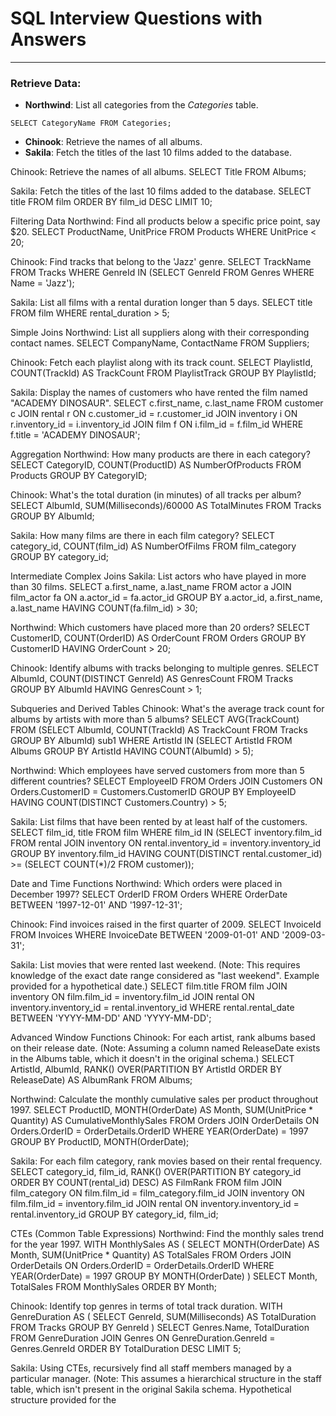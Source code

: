 # SQL Interview Questions with Answers

---

### Retrieve Data:
- **Northwind**: List all categories from the _Categories_ table.

`SELECT CategoryName FROM Categories;`


- **Chinook**: Retrieve the names of all albums.
- **Sakila**: Fetch the titles of the last 10 films added to the database.


Chinook: Retrieve the names of all albums.
SELECT Title FROM Albums;

Sakila: Fetch the titles of the last 10 films added to the database.
SELECT title FROM film ORDER BY film_id DESC LIMIT 10;

Filtering Data
Northwind: Find all products below a specific price point, say $20.
SELECT ProductName, UnitPrice FROM Products WHERE UnitPrice < 20;

Chinook: Find tracks that belong to the 'Jazz' genre.
SELECT TrackName FROM Tracks WHERE GenreId IN (SELECT GenreId FROM Genres WHERE Name = 'Jazz');

Sakila: List all films with a rental duration longer than 5 days.
SELECT title FROM film WHERE rental_duration > 5;

Simple Joins
Northwind: List all suppliers along with their corresponding contact names.
SELECT CompanyName, ContactName FROM Suppliers;

Chinook: Fetch each playlist along with its track count.
SELECT PlaylistId, COUNT(TrackId) AS TrackCount FROM PlaylistTrack GROUP BY PlaylistId;

Sakila: Display the names of customers who have rented the film named "ACADEMY DINOSAUR".
SELECT c.first_name, c.last_name FROM customer c JOIN rental r ON c.customer_id = r.customer_id JOIN inventory i ON r.inventory_id = i.inventory_id JOIN film f ON i.film_id = f.film_id WHERE f.title = 'ACADEMY DINOSAUR';

Aggregation
Northwind: How many products are there in each category?
SELECT CategoryID, COUNT(ProductID) AS NumberOfProducts FROM Products GROUP BY CategoryID;

Chinook: What's the total duration (in minutes) of all tracks per album?
SELECT AlbumId, SUM(Milliseconds)/60000 AS TotalMinutes FROM Tracks GROUP BY AlbumId;

Sakila: How many films are there in each film category?
SELECT category_id, COUNT(film_id) AS NumberOfFilms FROM film_category GROUP BY category_id;

Intermediate
Complex Joins
Sakila: List actors who have played in more than 30 films.
SELECT a.first_name, a.last_name FROM actor a JOIN film_actor fa ON a.actor_id = fa.actor_id GROUP BY a.actor_id, a.first_name, a.last_name HAVING COUNT(fa.film_id) > 30;

Northwind: Which customers have placed more than 20 orders?
SELECT CustomerID, COUNT(OrderID) AS OrderCount FROM Orders GROUP BY CustomerID HAVING OrderCount > 20;

Chinook: Identify albums with tracks belonging to multiple genres.
SELECT AlbumId, COUNT(DISTINCT GenreId) AS GenresCount FROM Tracks GROUP BY AlbumId HAVING GenresCount > 1;

Subqueries and Derived Tables
Chinook: What's the average track count for albums by artists with more than 5 albums?
SELECT AVG(TrackCount) FROM (SELECT AlbumId, COUNT(TrackId) AS TrackCount FROM Tracks GROUP BY AlbumId) sub1 WHERE ArtistId IN (SELECT ArtistId FROM Albums GROUP BY ArtistId HAVING COUNT(AlbumId) > 5);

Northwind: Which employees have served customers from more than 5 different countries?
SELECT EmployeeID FROM Orders JOIN Customers ON Orders.CustomerID = Customers.CustomerID GROUP BY EmployeeID HAVING COUNT(DISTINCT Customers.Country) > 5;

Sakila: List films that have been rented by at least half of the customers.
SELECT film_id, title FROM film WHERE film_id IN (SELECT inventory.film_id FROM rental JOIN inventory ON rental.inventory_id = inventory.inventory_id GROUP BY inventory.film_id HAVING COUNT(DISTINCT rental.customer_id) >= (SELECT COUNT(*)/2 FROM customer));

Date and Time Functions
Northwind: Which orders were placed in December 1997?
SELECT OrderID FROM Orders WHERE OrderDate BETWEEN '1997-12-01' AND '1997-12-31';

Chinook: Find invoices raised in the first quarter of 2009.
SELECT InvoiceId FROM Invoices WHERE InvoiceDate BETWEEN '2009-01-01' AND '2009-03-31';

Sakila: List movies that were rented last weekend.
(Note: This requires knowledge of the exact date range considered as "last weekend". Example provided for a hypothetical date.)
SELECT film.title FROM film JOIN inventory ON film.film_id = inventory.film_id JOIN rental ON inventory.inventory_id = rental.inventory_id WHERE rental.rental_date BETWEEN 'YYYY-MM-DD' AND 'YYYY-MM-DD';

Advanced
Window Functions
Chinook: For each artist, rank albums based on their release date.
(Note: Assuming a column named ReleaseDate exists in the Albums table, which it doesn't in the original schema.)
SELECT ArtistId, AlbumId, RANK() OVER(PARTITION BY ArtistId ORDER BY ReleaseDate) AS AlbumRank FROM Albums;

Northwind: Calculate the monthly cumulative sales per product throughout 1997.
SELECT ProductID, MONTH(OrderDate) AS Month, SUM(UnitPrice * Quantity) AS CumulativeMonthlySales FROM Orders JOIN OrderDetails ON Orders.OrderID = OrderDetails.OrderID WHERE YEAR(OrderDate) = 1997 GROUP BY ProductID, MONTH(OrderDate);

Sakila: For each film category, rank movies based on their rental frequency.
SELECT category_id, film_id, RANK() OVER(PARTITION BY category_id ORDER BY COUNT(rental_id) DESC) AS FilmRank FROM film JOIN film_category ON film.film_id = film_category.film_id JOIN inventory ON film.film_id = inventory.film_id JOIN rental ON inventory.inventory_id = rental.inventory_id GROUP BY category_id, film_id;

CTEs (Common Table Expressions)
Northwind: Find the monthly sales trend for the year 1997.
WITH MonthlySales AS ( SELECT MONTH(OrderDate) AS Month, SUM(UnitPrice * Quantity) AS TotalSales FROM Orders JOIN OrderDetails ON Orders.OrderID = OrderDetails.OrderID WHERE YEAR(OrderDate) = 1997 GROUP BY MONTH(OrderDate) ) SELECT Month, TotalSales FROM MonthlySales ORDER BY Month;

Chinook: Identify top genres in terms of total track duration.
WITH GenreDuration AS ( SELECT GenreId, SUM(Milliseconds) AS TotalDuration FROM Tracks GROUP BY GenreId ) SELECT Genres.Name, TotalDuration FROM GenreDuration JOIN Genres ON GenreDuration.GenreId = Genres.GenreId ORDER BY TotalDuration DESC LIMIT 5;

Sakila: Using CTEs, recursively find all staff members managed by a particular manager.
(Note: This assumes a hierarchical structure in the staff table, which isn't present in the original Sakila schema. Hypothetical structure provided for the
